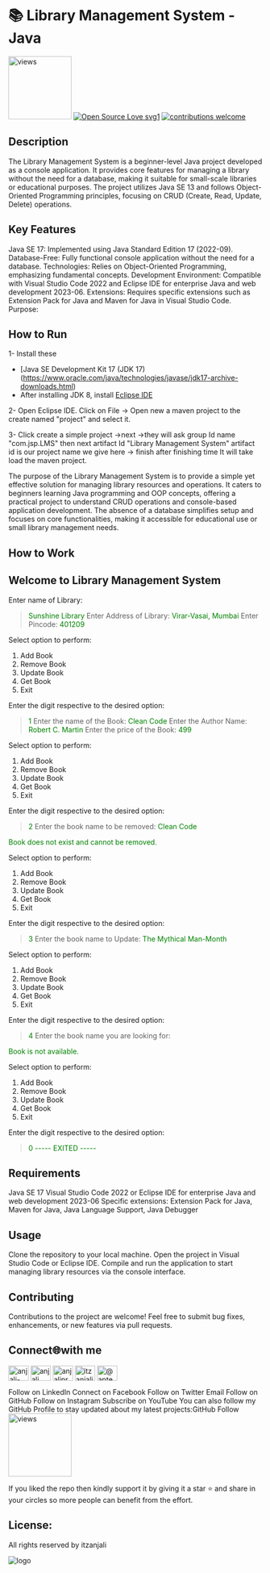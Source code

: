 # 📚 Library Management System -Java

<a href="https://github.com/itzanjali"><img alt="views" title="Github views" src="https://komarev.com/ghpvc/?username=itzanjali&style=flat-square" width="125"/></a>
[![Open Source Love svg1](https://badges.frapsoft.com/os/v1/open-source.svg?v=103)](#)
[![contributions welcome](https://img.shields.io/badge/contributions-welcome-brightgreen.svg?style=flat&label=Contributions&colorA=red&colorB=black	)](#)

## Description

The Library Management System is a beginner-level Java project developed as a console application. It provides core features for managing a library without the need for a database, making it suitable for small-scale libraries or educational purposes. The project utilizes Java SE 13 and follows Object-Oriented Programming principles, focusing on CRUD (Create, Read, Update, Delete) operations.

## Key Features

Java SE 17: Implemented using Java Standard Edition 17 (2022-09).
Database-Free: Fully functional console application without the need for a database.
Technologies: Relies on Object-Oriented Programming, emphasizing fundamental concepts.
Development Environment: Compatible with Visual Studio Code 2022 and Eclipse IDE for enterprise Java and web development 2023-06.
Extensions: Requires specific extensions such as Extension Pack for Java and Maven for Java in Visual Studio Code.
Purpose:
## How to Run 
1- Install these
 * [Java SE Development Kit 17 (JDK 17)(https://www.oracle.com/java/technologies/javase/jdk17-archive-downloads.html)
 * After installing JDK 8, install [Eclipse IDE](https://eclipseide.org/downloads/)

2- Open Eclipse IDE. Click on File -> Open new a maven project to the create named "project" and select it. 

3- Click create a simple project ->next ->they will ask group Id name "com.jsp.LMS" then next artifact Id "Library Management System" artifact id is our project name we give here -> finish after finishing time It will take load the maven project.

The purpose of the Library Management System is to provide a simple yet effective solution for managing library resources and operations. It caters to beginners learning Java programming and OOP concepts, offering a practical project to understand CRUD operations and console-based application development. The absence of a database simplifies setup and focuses on core functionalities, making it accessible for educational use or small library management needs.
## How to Work

Welcome to Library Management System
------------------------------------
Enter name of Library:
> <span style="color:green">Sunshine Library</span>
Enter Address of Library:
> <span style="color:green">Virar-Vasai, Mumbai</span>
Enter Pincode:
> <span style="color:green">401209</span>

Select option to perform:

1. Add Book
2. Remove Book
3. Update Book
4. Get Book
0. Exit

Enter the digit respective to the desired option:
> <span style="color:green">1</span>
Enter the name of the Book:
> <span style="color:green">Clean Code</span>
Enter the Author Name:
> <span style="color:green">Robert C. Martin</span>
Enter the price of the Book:
> <span style="color:green">499</span>

Select option to perform:

1. Add Book
2. Remove Book
3. Update Book
4. Get Book
0. Exit

Enter the digit respective to the desired option:
> <span style="color:green">2</span>
Enter the book name to be removed:
> <span style="color:green">Clean Code</span>

<span style="color:green">Book does not exist and cannot be removed.</span>

Select option to perform:

1. Add Book
2. Remove Book
3. Update Book
4. Get Book
0. Exit

Enter the digit respective to the desired option:
> <span style="color:green">3</span>
Enter the book name to Update:
> <span style="color:green">The Mythical Man-Month</span>

Select option to perform:

1. Add Book
2. Remove Book
3. Update Book
4. Get Book
0. Exit

Enter the digit respective to the desired option:
> <span style="color:green">4</span>
Enter the book name you are looking for:

<span style="color:green">Book is not available.</span>

Select option to perform:

1. Add Book
2. Remove Book
3. Update Book
4. Get Book
0. Exit

Enter the digit respective to the desired option:
> <span style="color:green">0</span>
<span style="color:green">----- EXITED -----</span>

## Requirements

Java SE 17
Visual Studio Code 2022 or Eclipse IDE for enterprise Java and web development 2023-06
Specific extensions: Extension Pack for Java, Maven for Java, Java Language Support, Java Debugger
## Usage

Clone the repository to your local machine.
Open the project in Visual Studio Code or Eclipse IDE.
Compile and run the application to start managing library resources via the console interface.
## Contributing

Contributions to the project are welcome! Feel free to submit bug fixes, enhancements, or new features via pull requests.

## Connect🌐with me
<p align="left">
<a href="https://linkedin.com/in/anjali-prajapati" target="blank"><img align="center" src="https://raw.githubusercontent.com/rahuldkjain/github-profile-readme-generator/master/src/images/icons/Social/linked-in-alt.svg" alt="anjali-prajapati" height="30" width="40" /></a>
<a href="https://fb.com/anjali prajapati" target="blank"><img align="center" src="https://raw.githubusercontent.com/rahuldkjain/github-profile-readme-generator/master/src/images/icons/Social/facebook.svg" alt="anjali prajapati" height="30" width="40" /></a>
<a href="https://instagram.com/anjaliprajapatiz" target="blank"><img align="center" src="https://raw.githubusercontent.com/rahuldkjain/github-profile-readme-generator/master/src/images/icons/Social/instagram.svg" alt="anjaliprajapatiz" height="30" width="40" /></a>
  <a href="https://github.com/itzanjali" target="blank"><img align="center" src="https://raw.githubusercontent.com/rahuldkjain/github-profile-readme-generator/master/src/images/icons/Social/github.svg "alt="itzanjali" height="30" width="40" /></a>
  <a href="https://youtube.com/@aptech3901" target="blank"><img align="center" src="https://raw.githubusercontent.com/rahuldkjain/github-profile-readme-generator/master/src/images/icons/Social/youtube.svg "alt="@aptech3901" height="30" width="40" /></a>
</p>
</p>

Follow on LinkedIn Connect on Facebook Follow on Twitter Email Follow on GitHub Follow on Instagram Subscribe on YouTube
You can also follow my GitHub Profile to stay updated about my latest projects:GitHub Follow <a href="https://github.com/itzanjali"><img alt="views" title="Github views" src="https://komarev.com/ghpvc/?username=itzanjali&style=flat-square" width="125"/></a>

If you liked the repo then kindly support it by giving it a star ⭐ and share in your circles so more people can benefit from the effort.

## License:

All rights reserved by itzanjali

![logo](https://user-images.githubusercontent.com/77986516/206742224-45f30776-68b1-4ea1-b890-0a07761408bb.png)
